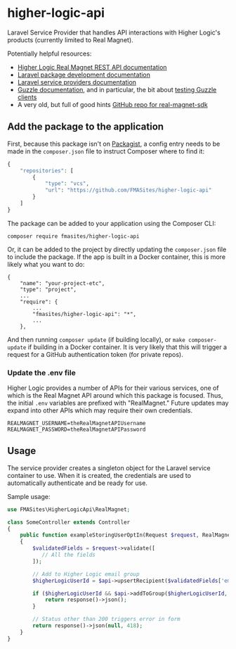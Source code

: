# higher-logic-api
Laravel Service Provider that handles API interactions with Higher Logic's products (currently limited to Real Magnet).

Potentially helpful resources:
* [Higher Logic Real Magnet REST API documentation](https://support.higherlogic.com/hc/en-us/articles/360032691632-REST-API)
* [Laravel package development documentation](https://laravel.com/docs/packages)
* [Laravel service providers documentation](https://laravel.com/docs/providers)
* [Guzzle documentation](https://docs.guzzlephp.org/en/stable/), and in particular, the bit about [testing Guzzle clients](https://docs.guzzlephp.org/en/stable/testing.html)
* A very old, but full of good hints [GitHub repo for real-magnet-sdk](https://github.com/jjpmann/real-magnet-sdk)

## Add the package to the application
First, because this package isn't on [Packagist](https://packagist.org/), a config entry needs to be made in the
`composer.json` file to instruct Composer where to find it:

```php
{
    "repositories": [
        {
            "type": "vcs",
            "url": "https://github.com/FMASites/higher-logic-api"
        }
    ]
}
```

The package can be added to your application using the Composer CLI:
```
composer require fmasites/higher-logic-api
```

Or, it can be added to the project by directly updating the `composer.json` file to include the package. If the app is
built in a Docker container, this is more likely what you want to do:
```
{
    "name": "your-project-etc",
    "type": "project",
    ...
    "require": {
        ...
        "fmasites/higher-logic-api": "*",
        ...
    },
```
And then running `composer update` (if building locally), or `make composer-update` if building in a Docker container.
It is very likely that this will trigger a request for a GitHub authentication token (for private repos).

### Update the .env file
Higher Logic provides a number of APIs for their various services, one of which is the Real Magnet API around which this
package is focused. Thus, the initial `.env` variables are prefixed with "RealMagnet." Future updates may expand into
other APIs which may require their own credentials.

```
REALMAGNET_USERNAME=theRealMagnetAPIUsername
REALMAGNET_PASSWORD=theRealMagnetAPIPassword
```

## Usage
The service provider creates a singleton object for the Laravel service container to use. When it is created, the
credentials are used to automatically authenticate and be ready for use.

Sample usage:

```php
use FMASites\HigherLogicApi\RealMagnet;

class SomeController extends Controller
{    
    public function exampleStoringUserOptIn(Request $request, RealMagnet $api): JsonResponse
    {
        $validatedFields = $request->validate([
           // All the fields
        ]);

        // Add to Higher Logic email group
        $higherLogicUserId = $api->upsertRecipient($validatedFields['email']);

        if ($higherLogicUserId && $api->addToGroup($higherLogicUserId, $validatedFields['higherlogic_group_id'])) {
            return response()->json();
        }

        // Status other than 200 triggers error in form
        return response()->json(null, 418);
    }
}

```
